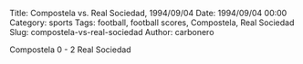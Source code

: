 Title: Compostela vs. Real Sociedad, 1994/09/04
Date: 1994/09/04 00:00
Category: sports
Tags: football, football scores, Compostela, Real Sociedad
Slug: compostela-vs-real-sociedad
Author: carbonero


Compostela 0 - 2 Real Sociedad
